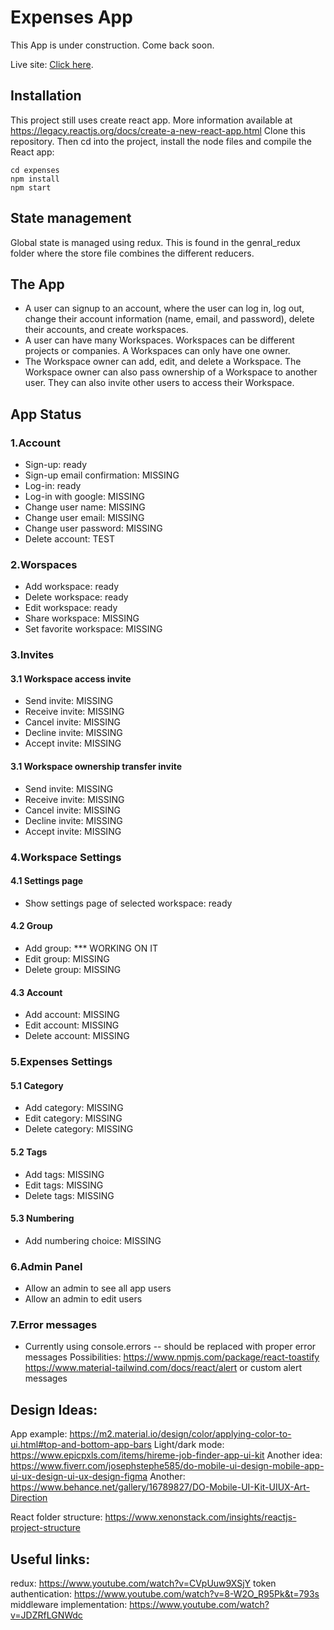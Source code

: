 # Expenses App

This App is under construction.
Come back soon.

Live site: [Click here](https://...).

## Installation

This project still uses create react app. More information available at https://legacy.reactjs.org/docs/create-a-new-react-app.html
Clone this repository. Then cd into the project, install the node files and compile the React app:

```pws
cd expenses
npm install
npm start
```

## State management

Global state is managed using redux. This is found in the genral_redux folder where the store file combines the different reducers.

## The App

- A user can signup to an account, where the user can log in, log out, change their account information (name, email, and password), delete their accounts, and create workspaces.
- A user can have many Workspaces. Workspaces can be different projects or companies. A Workspaces can only have one owner.
- The Workspace owner can add, edit, and delete a Workspace. The Workspace owner can also pass ownership of a Workspace to another user. They can also invite other users to access their Workspace.

## App Status

### 1.Account

- Sign-up: ready
- Sign-up email confirmation: MISSING
- Log-in: ready
- Log-in with google: MISSING
- Change user name: MISSING
- Change user email: MISSING
- Change user password: MISSING
- Delete account: TEST

### 2.Worspaces

- Add workspace: ready
- Delete workspace: ready
- Edit workspace: ready
- Share workspace: MISSING
- Set favorite workspace: MISSING

### 3.Invites

#### 3.1 Workspace access invite

- Send invite: MISSING
- Receive invite: MISSING
- Cancel invite: MISSING
- Decline invite: MISSING
- Accept invite: MISSING

#### 3.1 Workspace ownership transfer invite

- Send invite: MISSING
- Receive invite: MISSING
- Cancel invite: MISSING
- Decline invite: MISSING
- Accept invite: MISSING

### 4.Workspace Settings

#### 4.1 Settings page

- Show settings page of selected workspace: ready

#### 4.2 Group

- Add group: \*\*\* WORKING ON IT
- Edit group: MISSING
- Delete group: MISSING

#### 4.3 Account

- Add account: MISSING
- Edit account: MISSING
- Delete account: MISSING

### 5.Expenses Settings

#### 5.1 Category

- Add category: MISSING
- Edit category: MISSING
- Delete category: MISSING

#### 5.2 Tags

- Add tags: MISSING
- Edit tags: MISSING
- Delete tags: MISSING

#### 5.3 Numbering

- Add numbering choice: MISSING

### 6.Admin Panel

- Allow an admin to see all app users
- Allow an admin to edit users

### 7.Error messages

- Currently using console.errors -- should be replaced with proper error messages
  Possibilities:
  https://www.npmjs.com/package/react-toastify
  https://www.material-tailwind.com/docs/react/alert
  or custom alert messages

## Design Ideas:

App example: https://m2.material.io/design/color/applying-color-to-ui.html#top-and-bottom-app-bars
Light/dark mode: https://www.epicpxls.com/items/hireme-job-finder-app-ui-kit
Another idea: https://www.fiverr.com/josephstephe585/do-mobile-ui-design-mobile-app-ui-ux-design-ui-ux-design-figma
Another: https://www.behance.net/gallery/16789827/DO-Mobile-UI-Kit-UIUX-Art-Direction

React folder structure: https://www.xenonstack.com/insights/reactjs-project-structure

## Useful links:

redux: https://www.youtube.com/watch?v=CVpUuw9XSjY
token authentication: https://www.youtube.com/watch?v=8-W2O_R95Pk&t=793s
middleware implementation: https://www.youtube.com/watch?v=JDZRfLGNWdc
